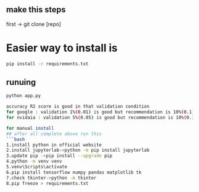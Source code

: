 ## make this steps

first -> git clone [repo]

# Easier way to install is

```bash
pip install -r requirements.txt

```

## runuing

```bash
python app.py
```

```bash
accuracy R2 score is good in that validation condition
for google : validation 1%(0.01) is good but recommendation is 10%(0.1)
for nvidaia : validation 5%(0.05) is good but recommendation is 10%(0.1)
```

````bash
for manual install
## after all complete above run this
```bash
1.install python in official website
2.install jupyterlab->python -m pip install jupyterlab
3.update pip ->pip install --upgrade pip
4.python -m venv venv
5.venv\Scripts\activate
6.pip install tensorflow numpy pandas matplotlib tk
7.check tkinter->python -m tkinter
8.pip freeze > requirements.txt

````

```

```
